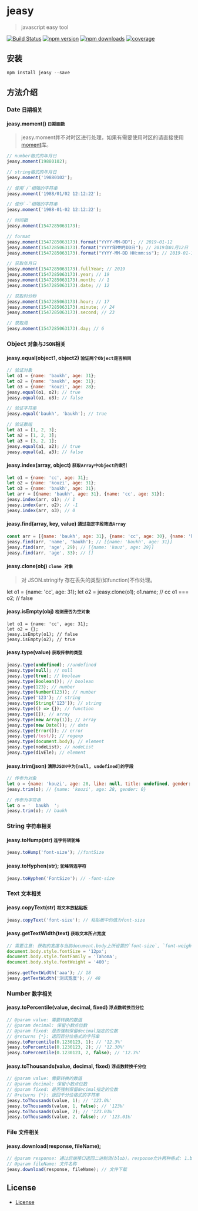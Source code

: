 # jeasy
> javascript easy tool

[![Build Status](https://travis-ci.com/baukh789/jeasy.svg?branch=master)](https://travis-ci.com/baukh789/jeasy)
[![npm version](https://img.shields.io/npm/v/jeasy.svg?style=flat-square)](https://www.npmjs.com/package/jeasy)
[![npm downloads](https://img.shields.io/npm/dt/jeasy.svg?style=flat-square)](https://www.npmjs.com/package/jeasy)
[![coverage](https://img.shields.io/codecov/c/github/baukh789/jeasy.svg?style=flat-square)](https://codecov.io/gh/baukh789/jeasy)

## 安装
```javascript
npm install jeasy --save
```

## 方法介绍
### Date `日期相关`
#### jeasy.moment() `日期函数`
> jeasy.moment并不对时区进行处理，如果有需要使用时区的请直接使用[moment](https://www.npmjs.com/package/moment)库。

```javascript
// number格式的年月日
jeasy.moment(19880102);

// string格式的年月日
jeasy.moment('19880102');

// 使用`/`相隔的字符串
jeasy.moment('1988/01/02 12:12:22');

// 使作`-`相隔的字符串
jeasy.moment('1988-01-02 12:12:22');

// 时间戳
jeasy.moment(1547285063173);

// format
jeasy.moment(1547285063173).format("YYYY-MM-DD"); // 2019-01-12
jeasy.moment(1547285063173).format("YYYY年MM月DD日"); // 2019年01月12日
jeasy.moment(1547285063173).format("YYYY-MM-DD HH:mm:ss"); // 2019-01-12 17:24:23

// 获取年月日
jeasy.moment(1547285063173).fullYear; // 2019
jeasy.moment(1547285063173).year; // 19
jeasy.moment(1547285063173).month; // 1
jeasy.moment(1547285063173).date; // 12

// 获取时分秒
jeasy.moment(1547285063173).hour; // 17
jeasy.moment(1547285063173).minute; // 24
jeasy.moment(1547285063173).second; // 23

// 获取周
jeasy.moment(1547285063173).day; // 6
```

### Object `对象与JSON相关`
#### jeasy.equal(object1, object2) `验证两个Object是否相同`
```javascript
// 验证对象
let o1 = {name: 'baukh', age: 31};
let o2 = {name: 'baukh', age: 31};
let o3 = {name: 'kouzi', age: 28};
jeasy.equal(o1, o2); // true
jeasy.equal(o1, o3); // false

// 验证字符串
jeasy.equal('baukh', 'baukh'); // true

// 验证数组
let a1 = [1, 2, 3];
let a2 = [1, 2, 3];
let a3 = [3, 2, 1];
jeasy.equal(a1, a2); // true
jeasy.equal(a1, a3); // false
```

#### jeasy.index(array, object) `获取Array中Object的索引`
```javascript
let o1 = {name: 'cc', age: 31};
let o2 = {name: 'kouzi', age: 31};
let o3 = {name: 'baukh', age: 31};
let arr = [{name: 'baukh', age: 31}, {name: 'cc', age: 31}];
jeasy.index(arr, o1); // 1
jeasy.index(arr, o2); // -1
jeasy.index(arr, o3); // 0
```

#### jeasy.find(array, key, value) `通过指定字段筛选Array`
```javascript
const arr = [{name: 'baukh', age: 31}, {name: 'cc', age: 30}, {name: 'kouz', age: 29}, {name: 'rabbit', age: 28}];
jeasy.find(arr, 'name', 'baukh'); // [{name: 'baukh', age: 31}]
jeasy.find(arr, 'age', 29); // [{name: 'kouz', age: 29}]
jeasy.find(arr, 'age', 33); // []
```

#### jeasy.clone(obj) `clone 对象`
> 对 JSON.stringify 存在丢失的类型(如function)不作处理。

let o1 = {name: 'cc', age: 31};
let o2 = jeasy.clone(o1);
o1.name; // cc
o1 === o2; // false

#### jeasy.isEmpty(obj) `检测是否为空对象`
```javascrpt
let o1 = {name: 'cc', age: 31};
let o2 = {};
jeasy.isEmpty(o1); // false
jeasy.isEmpty(o2); // true
```

#### jeasy.type(value) `获取传参的类型`
```javascript
jeasy.type(undefined); //undefined
jeasy.type(null); // null
jeasy.type(true); // boolean
jeasy.type(Boolean()); // boolean
jeasy.type(123); // number
jeasy.type(Number(123)); // number
jeasy.type('123'); // string
jeasy.type(String('123')); // string
jeasy.type(() => {}); // function
jeasy.type([]); // array
jeasy.type(new Array(1)); // array
jeasy.type(new Date()); // date
jeasy.type(Error()); // error
jeasy.type(/test/); // regexp
jeasy.type(document.body); // element
jeasy.type(nodeList); // nodeList
jeasy.type(divEle); // element
```

#### jeasy.trim(json) `清除JSON中为[null, undefined]的字段`
```javascript
// 传参为对象
let o = {name: 'kouzi', age: 28, like: null, title: undefined, gender: 0};
jeasy.trim(o); // {name: 'kouzi', age: 28, gender: 0}

// 传参为字符串
let o = '  baukh  ';
jeasy.trim(o); // baukh
```

### String `字符串相关`
#### jeasy.toHump(str) `连字符转驼峰`
```javascript
jeasy.toHump('font-size'); //fontSize
```

#### jeasy.toHyphen(str); `驼峰转连字符`
```javascript
jeasy.toHyphen('FontSize'); // -font-size
```

### Text `文本相关`
#### jeasy.copyText(str) `将文本放粘贴板`
```javascript
jeasy.copyText('font-size'); // 粘贴板中的值为font-size
```

#### jeasy.getTextWidth(text) `获取文本所占宽度`
```javascript
// 需要注意: 获取的宽度与当前document.body上所设置的`font-size`, `font-weight`, `font-family`有关。
document.body.style.fontSize = '12px';
document.body.style.fontFamily = 'Tahoma';
document.body.style.fontWeight = '400';

jeasy.getTextWidth('aaa'); // 18
jeasy.getTextWidth('测试宽度'); // 48
```

### Number `数字相关`
#### jeasy.toPercentile(value, decimal, fixed) `浮点数转换百分位`
```javascript
// @param value: 需要转换的数值
// @param decimal: 保留小数点位数
// @param fixed: 是否强制保留decimal指定的位数
// @returns {*}: 返回百分位格式的字符串
jeasy.toPercentile(0.1230123, 1); // '12.3%'
jeasy.toPercentile(0.1230123, 2); // '12.30%'
jeasy.toPercentile(0.1230123, 2, false); // '12.3%'
```

#### jeasy.toThousands(value, decimal, fixed) `浮点数转换千分位`
```javascript
// @param value: 需要转换的数值
// @param decimal: 保留小数点位数
// @param fixed: 是否强制保留decimal指定的位数
// @returns {*}: 返回千分位格式的字符串
jeasy.toThousands(value, 1); // '123.0‰'
jeasy.toThousands(value, 1, false); // '123‰'
jeasy.toThousands(value, 2); // '123.01‰'
jeasy.toThousands(value, 2, false); // '123.01‰'
```

### File `文件相关`
#### jeasy.download(response, fileName);
```javascript
// @param response: 通过后端接口返回二进制流(blob)。response允许两种格式: 1.blob; 2.{data: blob};
// @param fileName: 文件名称
jeasy.download(response, fileName); // 文件下载

```
## License
- [License](/LICENSE)
